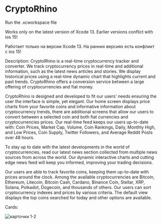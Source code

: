 # CryptoRhino

Run the .xcworkspace file

Works only on the latest version of Xcode 13. Earlier versions conflict with ios 15!

Работает только на версии Хcode 13. На ранних версиях есть конфликт с ios 15!

Description:
CryptoRhino is a real-time cryptocurrency tracker and converter. We track cryptocurrency prices in real-time and additional information, such as the latest news articles and stories. We display historical prices using a real-time dynamic chart that highlights current and past trends. CryptoRhino offers a conversion service between a large offering of cryptocurrencies and fiat money.

CryptoRhino is designed and developed to fit our users' needs ensuring the user the interface is simple, yet elegant. Our home screen displays price charts from your favorite coins and informative information about cryptocurrency trends, there are additional screens that allow our users to convert between a selected coin and both fiat currencies and cryptocurrencies prices. Our real-time feed keeps our users up-to-date with: Coin Prices, Market Cap, Volume, Coin Rankings, Daily, Monthly High, and Low Prices, Coin Supply, Twitter Followers, and Average Reddit Posts over 48 hours.

To stay up to date with the latest developments in the world of cryptocurrencies, read our latest news section collected from multiple news sources from across the world. Our dynamic interactive charts and cutting edge news feed will keep you informed, improving your trading decisions.

Our users are able to track favorite coins, keeping them up-to-date with prices around the clock. Among the available cryptocurrencies are Bitcoin, Ethereum, Litecoin, Bitcoin Cash, Cardano, Binance Coin, Stellar, XRP, Solana, Polkadot, Dogecoin, and thousands of others. Our users can sort cryptocurrency indexes and prices by various criteria. The default view displays the top coins searched for today and other options are available.

Cards:

![карточки 1-2](https://user-images.githubusercontent.com/38909451/143562985-c1a20448-14fe-4a60-a5bd-ac4b5228da3e.png)
